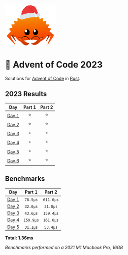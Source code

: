 <img src="./.assets/christmas_ferris.png" width="164">

# 🎄 Advent of Code 2023

Solutions for [Advent of Code](https://adventofcode.com/) in [Rust](https://www.rust-lang.org/).

<!--- advent_readme_stars table --->
## 2023 Results

| Day | Part 1 | Part 2 |
| :---: | :---: | :---: |
| [Day 1](https://adventofcode.com/2023/day/1) | ⭐ | ⭐ |
| [Day 2](https://adventofcode.com/2023/day/2) | ⭐ | ⭐ |
| [Day 3](https://adventofcode.com/2023/day/3) | ⭐ | ⭐ |
| [Day 4](https://adventofcode.com/2023/day/4) | ⭐ | ⭐ |
| [Day 5](https://adventofcode.com/2023/day/5) | ⭐ | ⭐ |
| [Day 6](https://adventofcode.com/2023/day/6) | ⭐ | ⭐ |
<!--- advent_readme_stars table --->

<!--- benchmarking table --->
## Benchmarks

| Day | Part 1 | Part 2 |
| :---: | :---: | :---:  |
| [Day 1](./src/bin/01.rs) | `78.5µs` | `611.0µs` |
| [Day 2](./src/bin/02.rs) | `32.0µs` | `31.8µs` |
| [Day 3](./src/bin/03.rs) | `43.6µs` | `159.4µs` |
| [Day 4](./src/bin/04.rs) | `159.9µs` | `161.0µs` |
| [Day 5](./src/bin/05.rs) | `31.1µs` | `53.4µs` |

**Total: 1.36ms**
<!--- benchmarking table --->
*Benchmarks performed on a 2021 M1 Macbook Pro, 16GB*
